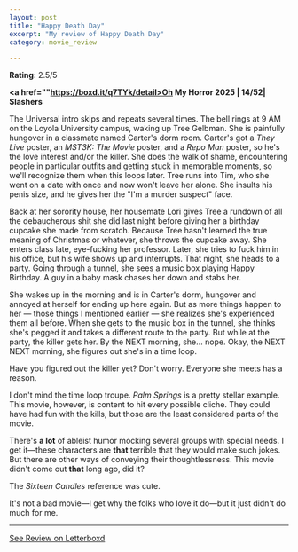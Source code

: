 ```yaml
---
layout: post
title: "Happy Death Day"
excerpt: "My review of Happy Death Day"
category: movie_review

---
```


**Rating:** 2.5/5

<b><a href=""https://boxd.it/q7TYk/detail>Oh My Horror 2025 | 14/52| Slashers</a></b>

The Universal intro skips and repeats several times. The bell rings at 9 AM on the Loyola University campus, waking up Tree Gelbman. She is painfully hungover in a classmate named Carter's dorm room. Carter's got a <i>They Live</i> poster, an <i>MST3K: The Movie</i> poster, and a <i>Repo Man</i> poster, so he's the love interest and/or the killer. She does the walk of shame, encountering people in particular outfits and getting stuck in memorable moments, so we'll recognize them when this loops later. Tree runs into Tim, who she went on a date with once and now won't leave her alone. She insults his penis size, and he gives her the "I'm a murder suspect" face.

Back at her sorority house, her housemate Lori gives Tree a rundown of all the debaucherous shit she did last night before giving her a birthday cupcake she made from scratch. Because Tree hasn't learned the true meaning of Christmas or whatever, she throws the cupcake away. She enters class late, eye-fucking her professor. Later, she tries to fuck him in his office, but his wife shows up and interrupts. That night, she heads to a party. Going through a tunnel, she sees a music box playing Happy Birthday. A guy in a baby mask chases her down and stabs her.

She wakes up in the morning and is in Carter's dorm, hungover and annoyed at herself for ending up here again. But as more things happen to her — those things I mentioned earlier — she realizes she's experienced them all before. When she gets to the music box in the tunnel, she thinks she's pegged it and takes a different route to the party. But while at the party, the killer gets her. By the NEXT morning, she… nope. Okay, the NEXT NEXT morning, she figures out she's in a time loop.

Have you figured out the killer yet? Don't worry. Everyone she meets has a reason.

I don't mind the time loop troupe. <i>Palm Springs</i> is a pretty stellar example. This movie, however, is content to hit every possible cliche. They could have had fun with the kills, but those are the least considered parts of the movie.

There's <b>a lot</b> of ableist humor mocking several groups with special needs. I get it—these characters are <b>that</b> terrible that they would make such jokes. But there are other ways of conveying their thoughtlessness. This movie didn't come out <b>that</b> long ago, did it?

The <i>Sixteen Candles</i> reference was cute.

It's not a bad movie—I get why the folks who love it do—but it just didn't do much for me.

<hr>

[See Review on Letterboxd](https://boxd.it/9hgOHB)
